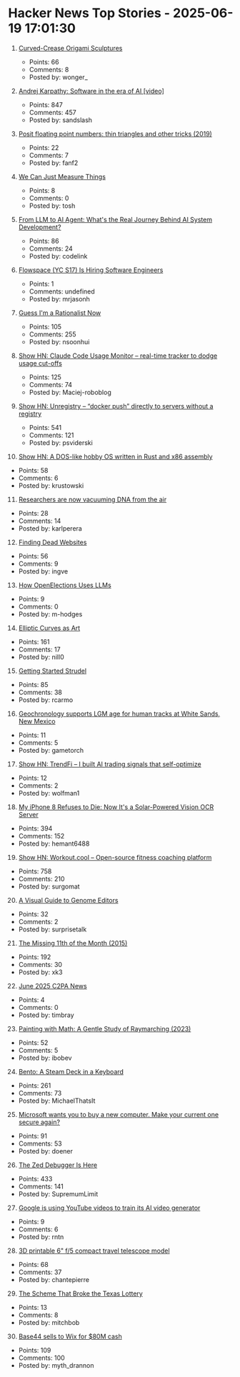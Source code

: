 # Hacker News Top Stories - 2025-06-19 17:01:30

1. [Curved-Crease Origami Sculptures](https://erikdemaine.org/curved/)
   - Points: 66
   - Comments: 8
   - Posted by: wonger_

2. [Andrej Karpathy: Software in the era of AI [video]](https://www.youtube.com/watch?v=LCEmiRjPEtQ)
   - Points: 847
   - Comments: 457
   - Posted by: sandslash

3. [Posit floating point numbers: thin triangles and other tricks (2019)](http://marc-b-reynolds.github.io/math/2019/02/06/Posit1.html)
   - Points: 22
   - Comments: 7
   - Posted by: fanf2

4. [We Can Just Measure Things](https://lucumr.pocoo.org/2025/6/17/measuring/)
   - Points: 8
   - Comments: 0
   - Posted by: tosh

5. [From LLM to AI Agent: What's the Real Journey Behind AI System Development?](https://www.codelink.io/blog/post/ai-system-development-llm-rag-ai-workflow-agent)
   - Points: 86
   - Comments: 24
   - Posted by: codelink

6. [Flowspace (YC S17) Is Hiring Software Engineers](https://flowspace.applytojob.com/apply/6oDtY2q6E9/Software-Engineer-II)
   - Points: 1
   - Comments: undefined
   - Posted by: mrjasonh

7. [Guess I'm a Rationalist Now](https://scottaaronson.blog/?p=8908)
   - Points: 105
   - Comments: 255
   - Posted by: nsoonhui

8. [Show HN: Claude Code Usage Monitor – real-time tracker to dodge usage cut-offs](https://github.com/Maciek-roboblog/Claude-Code-Usage-Monitor)
   - Points: 125
   - Comments: 74
   - Posted by: Maciej-roboblog

9. [Show HN: Unregistry – “docker push” directly to servers without a registry](https://github.com/psviderski/unregistry)
   - Points: 541
   - Comments: 121
   - Posted by: psviderski

10. [Show HN: A DOS-like hobby OS written in Rust and x86 assembly](https://github.com/krustowski/rou2exOS)
   - Points: 58
   - Comments: 6
   - Posted by: krustowski

11. [Researchers are now vacuuming DNA from the air](https://www.sciencedaily.com/releases/2025/06/250603114822.htm)
   - Points: 28
   - Comments: 14
   - Posted by: karlperera

12. [Finding Dead Websites](https://www.marginalia.nu/log/a_122_dead_websites/)
   - Points: 56
   - Comments: 9
   - Posted by: ingve

13. [How OpenElections Uses LLMs](https://thescoop.org/archives/2025/06/09/how-openelections-uses-llms/index.html)
   - Points: 9
   - Comments: 0
   - Posted by: m-hodges

14. [Elliptic Curves as Art](https://elliptic-curves.art/)
   - Points: 161
   - Comments: 17
   - Posted by: nill0

15. [Getting Started Strudel](https://strudel.cc/workshop/getting-started/)
   - Points: 85
   - Comments: 38
   - Posted by: rcarmo

16. [Geochronology supports LGM age for human tracks at White Sands, New Mexico](https://www.science.org/doi/10.1126/sciadv.adv4951)
   - Points: 11
   - Comments: 5
   - Posted by: gametorch

17. [Show HN: TrendFi – I built AI trading signals that self-optimize](https://trend.fi)
   - Points: 12
   - Comments: 2
   - Posted by: wolfman1

18. [My iPhone 8 Refuses to Die: Now It's a Solar-Powered Vision OCR Server](https://terminalbytes.com/iphone-8-solar-powered-vision-ocr-server/)
   - Points: 394
   - Comments: 152
   - Posted by: hemant6488

19. [Show HN: Workout.cool – Open-source fitness coaching platform](https://github.com/Snouzy/workout-cool)
   - Points: 758
   - Comments: 210
   - Posted by: surgomat

20. [A Visual Guide to Genome Editors](https://www.asimov.press/p/a-visual-guide-to-genome-editors)
   - Points: 32
   - Comments: 2
   - Posted by: surprisetalk

21. [The Missing 11th of the Month (2015)](https://drhagen.com/blog/the-missing-11th-of-the-month/)
   - Points: 192
   - Comments: 30
   - Posted by: xk3

22. [June 2025 C2PA News](https://www.tbray.org/ongoing/When/202x/2025/06/17/More-C2PA)
   - Points: 4
   - Comments: 0
   - Posted by: timbray

23. [Painting with Math: A Gentle Study of Raymarching (2023)](https://blog.maximeheckel.com/posts/painting-with-math-a-gentle-study-of-raymarching/)
   - Points: 52
   - Comments: 5
   - Posted by: ibobev

24. [Bento: A Steam Deck in a Keyboard](https://github.com/lunchbox-computer/bento)
   - Points: 261
   - Comments: 73
   - Posted by: MichaelThatsIt

25. [Microsoft wants you to buy a new computer. Make your current one secure again?](https://endof10.org/)
   - Points: 91
   - Comments: 53
   - Posted by: doener

26. [The Zed Debugger Is Here](https://zed.dev/blog/debugger)
   - Points: 433
   - Comments: 141
   - Posted by: SupremumLimit

27. [Google is using YouTube videos to train its AI video generator](https://www.cnbc.com/2025/06/19/google-youtube-ai-training-veo-3.html)
   - Points: 9
   - Comments: 6
   - Posted by: rntn

28. [3D printable 6" f/5 compact travel telescope model](https://www.printables.com/model/1325533-smallest-telescope-kit-for-150750)
   - Points: 68
   - Comments: 37
   - Posted by: chantepierre

29. [The Scheme That Broke the Texas Lottery](https://www.newyorker.com/news/letter-from-the-southwest/the-scheme-that-broke-the-texas-lottery)
   - Points: 13
   - Comments: 8
   - Posted by: mitchbob

30. [Base44 sells to Wix for $80M cash](https://techcrunch.com/2025/06/18/6-month-old-solo-owned-vibe-coder-base44-sells-to-wix-for-80m-cash/)
   - Points: 109
   - Comments: 100
   - Posted by: myth_drannon

